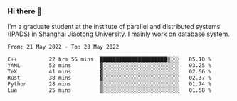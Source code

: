 ### Hi there 👋

I'm a graduate student at the institute of parallel and distributed systems (IPADS) in Shanghai Jiaotong University. I mainly work on database system.

<!--START_SECTION:waka-->

```text
From: 21 May 2022 - To: 28 May 2022

C++          22 hrs 55 mins  █████████████████████▒░░░   85.10 %
YAML         52 mins         ▓░░░░░░░░░░░░░░░░░░░░░░░░   03.25 %
TeX          41 mins         ▓░░░░░░░░░░░░░░░░░░░░░░░░   02.56 %
Rust         38 mins         ▓░░░░░░░░░░░░░░░░░░░░░░░░   02.37 %
Python       28 mins         ▒░░░░░░░░░░░░░░░░░░░░░░░░   01.74 %
Lua          25 mins         ▒░░░░░░░░░░░░░░░░░░░░░░░░   01.58 %
```

<!--END_SECTION:waka-->

<!--
**yqmmm/yqmmm** is a ✨ _special_ ✨ repository because its `README.md` (this file) appears on your GitHub profile.

Here are some ideas to get you started:

- 🔭 I’m currently working on ...
- 🌱 I’m currently learning ...
- 👯 I’m looking to collaborate on ...
- 🤔 I’m looking for help with ...
- 💬 Ask me about ...
- 📫 How to reach me: ...
- 😄 Pronouns: ...
- ⚡ Fun fact: ...
-->
